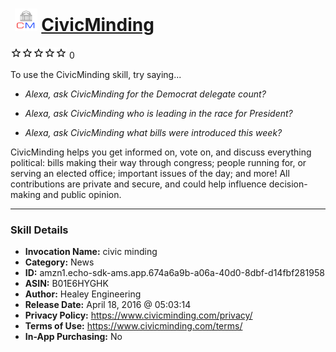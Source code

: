 # &nbsp;<img src="skill_icon" alt="CivicMinding icon" width="36"> [CivicMinding](http://alexa.amazon.com/#skills/amzn1.echo-sdk-ams.app.674a6a9b-a06a-40d0-8dbf-d14fbf281958)
![0 stars](../../images/ic_star_border_black_18dp_1x.png)![0 stars](../../images/ic_star_border_black_18dp_1x.png)![0 stars](../../images/ic_star_border_black_18dp_1x.png)![0 stars](../../images/ic_star_border_black_18dp_1x.png)![0 stars](../../images/ic_star_border_black_18dp_1x.png) 0

To use the CivicMinding skill, try saying...

* *Alexa, ask CivicMinding for the Democrat delegate count?*

* *Alexa, ask CivicMinding who is leading in the race for President?*

* *Alexa, ask CivicMinding what bills were introduced this week?*

CivicMinding helps you get informed on, vote on, and discuss everything political: bills making their way through congress; people running for, or serving an elected office; important issues of the day; and more! All contributions are private and secure, and could help influence decision-making and public opinion.

***

### Skill Details

* **Invocation Name:** civic minding
* **Category:** News
* **ID:** amzn1.echo-sdk-ams.app.674a6a9b-a06a-40d0-8dbf-d14fbf281958
* **ASIN:** B01E6HYGHK
* **Author:** Healey Engineering
* **Release Date:** April 18, 2016 @ 05:03:14
* **Privacy Policy:** https://www.civicminding.com/privacy/
* **Terms of Use:** https://www.civicminding.com/terms/
* **In-App Purchasing:** No
